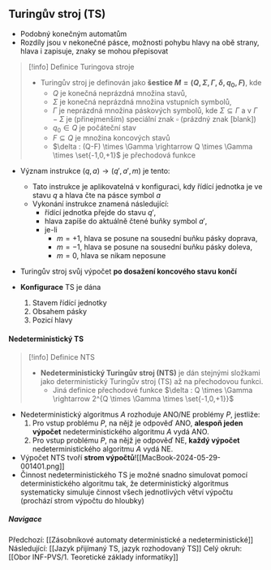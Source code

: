 ## Turingův stroj (TS)
- Podobný konečným automatům
- Rozdíly jsou v nekonečné pásce, možnosti pohybu hlavy na obě strany, hlava i zapisuje, znaky se mohou přepisovat
>[!info] Definice Turingova stroje
>- Turingův stroj je definován jako **šestice $M = (Q, \Sigma, \Gamma, \delta, q_{0}, F)$**, kde
>	- $Q$ je konečná neprázdná množina stavů,
>	- $\Sigma$ je konečná neprázdná množina vstupních symbolů,
>	- $\Gamma$ je neprázdná množina páskových symbolů, kde $\Sigma \subseteq \Gamma$ a v $\Gamma - \Sigma$ je (přinejmenším) speciální znak $\square$ (prázdný znak \[blank\])
>	- $q_{0} \in Q$ je počáteční stav
>	- $F \subseteq Q$ je množina koncových stavů
>	- $\delta : (Q-F) \times \Gamma \rightarrow Q \times \Gamma \times \set{-1,0,+1}$ je přechodová funkce

- Význam instrukce $(q, a) \rightarrow (q', a', m)$ je tento:
	- Tato instrukce je aplikovatelná v konfiguraci, kdy řídící jednotka je ve stavu $q$ a hlava čte na pásce symbol $a$
	- Vykonání instrukce znamená následující:
		- řídící jednotka přejde do stavu $q'$,
		- hlava zapíše do aktuálně čtené buňky symbol $a'$,
		- je-li
			- $m=+1$, hlava se posune na sousední buňku pásky doprava,
			- $m=-1$, hlava se posune na sousední buňku pásky doleva,
			- $m=0$, hlava se nikam neposune
- Turingův stroj svůj výpočet **po dosažení koncového stavu končí**

- **Konfigurace** TS je dána
	1) Stavem řídící jednotky
	2) Obsahem pásky
	3) Pozicí hlavy
#### Nedeterministický TS
>[!info] Definice NTS
>- **Nedeterministický Turingův stroj (NTS)** je dán stejnými složkami jako deterministický Turingův stroj (TS) až na přechodovou funkci.
>	- Jiná definice přechodové funkce $\delta : Q \times \Gamma \rightarrow 2^{Q \times \Gamma \times \set{-1,0,+1}}$
- Nedeterministický algoritmus $A$ rozhoduje ANO/NE problémy $P$, jestliže:
	1) Pro vstup problému $P$, na nějž je odpověď ANO, **alespoň jeden výpočet** nedeterministického algoritmu $A$ vydá ANO.
	2) Pro vstup problému $P$, na nějž je odpověď NE, **každý výpočet** nedeterministického algoritmu $A$ vydá NE.
- Výpočet NTS tvoří **strom výpočtů**![[MacBook-2024-05-29-001401.png]]
- Činnost nedeterministického TS je možné snadno simulovat pomocí deterministického algoritmu tak, že deterministický algoritmus systematicky simuluje činnost všech jednotlivých větví výpočtu (prochází strom výpočtu do hloubky)

##### Navigace
Předchozí:  [[Zásobníkové automaty deterministické a nedeterministické]]
Následující: [[Jazyk přijímaný TS, jazyk rozhodovaný TS]]
Celý okruh: [[Obor INF-PVS/1. Teoretické základy informatiky]]